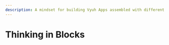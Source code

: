 ```yaml
---
description: A mindset for building Vyuh Apps assembled with different Content Blocks
---
```


# Thinking in Blocks

